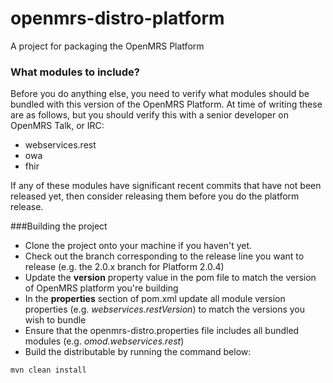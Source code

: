 openmrs-distro-platform
=======================

A project for packaging the OpenMRS Platform

### What modules to include?

Before you do anything else, you need to verify what modules should be bundled with this version of the OpenMRS Platform. At time of writing these are as follows, but you should verify this with a senior developer on OpenMRS Talk, or IRC:

 * webservices.rest
 * owa
 * fhir
 
If any of these modules have significant recent commits that have not been released yet, then consider releasing them before you do the platform release.

###Building the project
 * Clone the project onto your machine if you haven't yet.
 * Check out the branch corresponding to the release line you want to release (e.g. the 2.0.x branch for Platform 2.0.4)
 * Update the **version** property value in the pom file to match the version of OpenMRS platform you're building
 * In the **properties** section of pom.xml update all module version properties (e.g. *webservices.restVersion*) to match the versions you wish to bundle
 * Ensure that the openmrs-distro.properties file includes all bundled modules (e.g. *omod.webservices.rest*)
 * Build the distributable by running the command below: 
 
  ``` 
  mvn clean install
  ```

